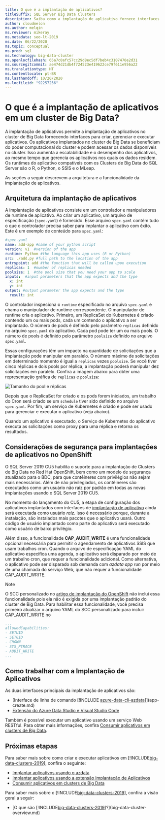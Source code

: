 ```yaml
---
title: O que é a implantação de aplicativos?
titleSuffix: SQL Server Big Data Clusters
description: Saiba como a implantação de aplicativo fornece interfaces para criar, gerenciar e executar aplicativos em um cluster de Big Data do SQL Server 2019.
author: cloudmelon
ms.author: melqin
ms.reviewer: mikeray
ms.metadata: seo-lt-2019
ms.date: 06/22/2020
ms.topic: conceptual
ms.prod: sql
ms.technology: big-data-cluster
ms.openlocfilehash: 65a7c0afc57cc29d8ec5df7beb4c3107470e2d31
ms.sourcegitcommit: ae474d21db4f724523e419622ce79f611e956a22
ms.translationtype: HT
ms.contentlocale: pt-BR
ms.lasthandoff: 10/20/2020
ms.locfileid: "92257256"
---
```

# <a name="what-is-application-deployment-on-a-big-data-cluster"></a>O que é a implantação de aplicativos em um cluster de Big Data?

A implantação de aplicativos permite a implantação de aplicativos no cluster de Big Data fornecendo interfaces para criar, gerenciar e executar aplicativos. Os aplicativos implantados no cluster de Big Data se beneficiam do poder computacional do cluster e podem acessar os dados disponíveis no cluster. Isso aumenta a escalabilidade e o desempenho dos aplicativos, ao mesmo tempo que gerencia os aplicativos nos quais os dados residem. Os runtimes do aplicativo compatíveis com os Clusters de Big Data do SQL Server são o R, o Python, o SSIS e o MLeap.

As seções a seguir descrevem a arquitetura e a funcionalidade da implantação de aplicativos.

## <a name="application-deployment-architecture"></a>Arquitetura da implantação de aplicativos

A implantação de aplicativos consiste em um controlador e manipuladores de runtime de aplicativo. Ao criar um aplicativo, um arquivo de especificação (`spec.yaml`) é fornecido. Esse arquivo `spec.yaml` contém tudo o que o controlador precisa saber para implantar o aplicativo com êxito. Este é um exemplo de conteúdo para `spec.yaml`:

```yaml
#spec.yaml
name: add-app #name of your python script
version: v1  #version of the app
runtime: Python #the language this app uses (R or Python)
src: ./add.py #full path to the location of the app
entrypoint: add #the function that will be called upon execution
replicas: 1  #number of replicas needed
poolsize: 1  #the pool size that you need your app to scale
inputs:  #input parameters that the app expects and the type
  x: int
  y: int
output: #output parameter the app expects and the type
  result: int
```

O controlador inspeciona o `runtime` especificado no arquivo `spec.yaml` e chama o manipulador de runtime correspondente. O manipulador de runtime cria o aplicativo. Primeiro, um ReplicaSet do Kubernetes é criado contendo um ou mais pods, cada um contendo o aplicativo a ser implantado. O número de pods é definido pelo parâmetro `replicas` definido no arquivo `spec.yaml` do aplicativo. Cada pod pode ter um ou mais pools. O número de pools é definido pelo parâmetro `poolsize` definido no arquivo `spec.yaml`.

Essas configurações têm um impacto na quantidade de solicitações que a implantação pode manipular em paralelo. O número máximo de solicitações em determinado momento é igual a `replicas` vezes `poolsize`. Se você tiver cinco réplicas e dois pools por réplica, a implantação poderá manipular dez solicitações em paralelo. Confira a imagem abaixo para obter uma representação gráfica de `replicas` e `poolsize`:

![Tamanho do pool e réplicas](media/big-data-cluster-create-apps/poolsize-vs-replicas.png)

Depois que o ReplicaSet for criado e os pods forem iniciados, um trabalho do Cron será criado se um `schedule` tiver sido definido no arquivo `spec.yaml`. Por fim, um serviço de Kubernetes é criado e pode ser usado para gerenciar e executar o aplicativo (veja abaixo).

Quando um aplicativo é executado, o Serviço de Kubernetes do aplicativo executa as solicitações como proxy para uma réplica e retorna os resultados.

## <a name="security-considerations-for-applications-deployments-on-openshift"></a><a id="app-deploy-security"></a> Considerações de segurança para implantações de aplicativos no OpenShift

O SQL Server 2019 CU5 habilita o suporte para a implantação de Clusters de Big Data no Red Hat OpenShift, bem como um modelo de segurança atualizado para o BDC, para que contêineres com privilégios não sejam mais necessários. Além de não privilegiados, os contêineres são executados como um usuário não raiz por padrão em todas as novas implantações usando o SQL Server 2019 CU5.

No momento do lançamento do CU5, a etapa de configuração dos aplicativos implantados com interfaces de [implantação de aplicativo]() ainda será executada como usuário *raiz*. Isso é necessário porque, durante a instalação, são instalados mais pacotes que o aplicativo usará. Outro código de usuário implantado como parte do aplicativo será executado como usuário de baixo privilégio. 

Além disso, a funcionalidade **CAP_AUDIT_WRITE** é uma funcionalidade opcional necessária para permitir o agendamento de aplicativos SSIS que usam trabalhos cron. Quando o arquivo de especificação YAML do aplicativo especifica uma agenda, o aplicativo será disparado por meio de um trabalho cron, que requer a funcionalidade adicional.  Como alternativa, o aplicativo pode ser disparado sob demanda com *azdata app run* por meio de uma chamada do serviço Web, que não requer a funcionalidade CAP_AUDIT_WRITE. 

> [!NOTE]
> O SCC personalizado no [artigo de implantação do OpenShift](deploy-openshift.md) não inclui essa funcionalidade pois ela não é exigida por uma implantação padrão do cluster de Big Data. Para habilitar essa funcionalidade, você precisa primeiro atualizar o arquivo YAML do SCC personalizado para incluir CAP_AUDIT_WRITE no 

```yml
...
allowedCapabilities:
- SETUID
- SETGID
- CHOWN
- SYS_PTRACE
- AUDIT_WRITE
...
```

## <a name="how-to-work-with-application-deployment"></a>Como trabalhar com a Implantação de Aplicativos

As duas interfaces principais da implantação de aplicativos são: 
- [Interface de linha de comando [!INCLUDE [azure-data-cli-azdata](../includes/azure-data-cli-azdata.md)]](app-create.md)
- [Extensão do Azure Data Studio e Visual Studio Code](app-deployment-extension.md)

Também é possível executar um aplicativo usando um serviço Web RESTful. Para obter mais informações, confira [Consumir aplicativos em clusters de Big Data](app-consume.md).

## <a name="next-steps"></a>Próximas etapas

Para saber mais sobre como criar e executar aplicativos em [!INCLUDE[big-data-clusters-2019](../includes/ssbigdataclusters-ss-nover.md)], confira o seguinte:

- [Implantar aplicativos usando o azdata](app-create.md)
- [Implantar aplicativos usando a extensão Implantação de Aplicativos](app-deployment-extension.md)
- [Consumir aplicativos em clusters de Big Data](app-consume.md)

Para saber mais sobre o [!INCLUDE[big-data-clusters-2019](../includes/ssbigdataclusters-ss-nover.md)], confira a visão geral a seguir:

- [O que são [!INCLUDE[big-data-clusters-2019](../includes/ssbigdataclusters-ver15.md)]?](big-data-cluster-overview.md)